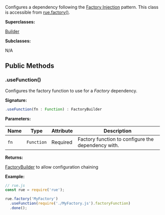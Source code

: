 Configures a dependency following the
[Factory Injection](../user-guide/injection-patterns.md#factory-injection)
pattern. This class is accessible from [rue.factory()](./rue-factory.md).

**Superclasses:**

[Builder](./class-builder.md)

**Subclasses:**

N/A

## Public Methods

### .useFunction()
Configures the factory function to use for a *Factory* dependency.

**Signature:**

```javascript
.useFunction(fn : Function) : FactoryBuilder
```

**Parameters:**

| Name | Type | Attribute | Description |
| ---- | ---- | --------- | ----------- |
| `fn` | `Function` | Required | Factory function to configure the dependency with. |

**Returns:**

[FactoryBuilder](./class-factory-builder.md) to allow configuration chaining

**Example:**

```javascript hl_lines="5"
// rue.js
const rue = require('rue');

rue.factory('MyFactory')
  .useFunction(require('./MyFactory.js').factoryFunction)
  .done();
```
